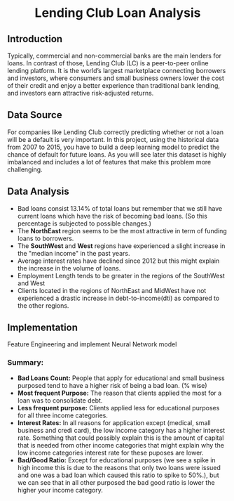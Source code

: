 
<h1 align="center"> Lending Club Loan Analysis </h1> 

## Introduction
Typically, commercial and non-commercial banks are the main lenders for loans. In contrast of those, Lending Club (LC) is a peer-to-peer online lending  platform.  It  is the  world’s largest  marketplace connecting  borrowers and  investors, where consumers and small business owners lower the cost of their credit and enjoy a better experience than traditional bank lending, and investors earn attractive risk-adjusted returns.

## Data Source 
For companies like Lending Club correctly predicting whether or not a loan will be a default is very important. In this project, using the historical data from 2007 to 2015, you have to build a deep learning model to predict the chance of default for future loans. As you will see later this dataset is highly imbalanced and includes a lot of features that make this problem more challenging.


## Data Analysis

- Bad loans consist 13.14% of total loans but remember that we still have current loans which have the risk of becoming bad loans. (So this percentage is subjected to possible changes.)
- The <b> NorthEast </b> region seems to be the most attractive in term of funding loans to borrowers.
- The <b> SouthWest </b> and <b> West</b> regions have experienced a slight increase in the "median income" in the past years.
- Average interest rates have declined since 2012 but this might explain the increase in the volume of loans.
- Employment Length tends to be greater in the regions of the SouthWest and West
- Clients located in the regions of NorthEast and MidWest have not experienced a drastic increase in debt-to-income(dti) as compared to the other regions.



## Implementation

Feature Engineering and implement Neural Network model


### Summary:

- **Bad Loans Count:** People that apply for educational and small business purposed tend to have a higher risk of being a bad loan. (% wise) 
- **Most frequent Purpose:** The reason that clients applied the most for a loan was to consolidate debt.
- **Less frequent purpose:** Clients applied less for educational purposes for all three income categories.
- **Interest Rates:** In all reasons for application except (medical, small business and credi card), the low income category has a higher interest rate. Something that could possibly explain this is the amount of capital that is needed from other income categories that might explain why the low income categories interest rate for these puposes are lower.
- **Bad/Good Ratio:** Except for educational purposes (we see a spike in high income this is due to the reasons that only two loans were issued and one was a bad loan which caused this ratio to spike to 50%.), but we can see that in all other purposed the bad good ratio is lower the higher your income category.


